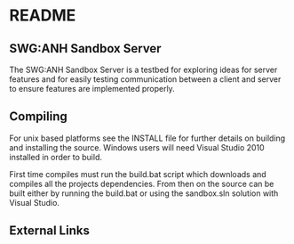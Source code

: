 README
======

SWG:ANH Sandbox Server
----------------------

The SWG:ANH Sandbox Server is a testbed for exploring ideas for server features
and for easily testing communication between a client and server to ensure
features are implemented properly.

Compiling
---------

For unix based platforms see the INSTALL file for further details on building
and installing the source. Windows users will need Visual Studio 2010 installed
in order to build. 

First time compiles must run the build.bat script which downloads and compiles
all the projects dependencies. From then on the source can be built either by 
running the build.bat or using the sandbox.sln solution with Visual Studio.


External Links
--------------

[1]: http://www.microsoft.com/visualstudio/
